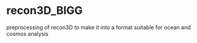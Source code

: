 # recon3D_BIGG

preprocessing of recon3D to make it into a format suitable for ocean and cosmos analysis
